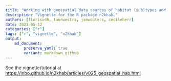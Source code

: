 ```yaml
---
title: "Working with geospatial data sources of habitat (sub)types and RIBs"
description: "Vignette for the R package n2khab."
authors: [florisvdh, toonwestra, janwouters, cecileherr]
date: 2021-05-12
categories: ["r"]
tags: ["r", "vignette", "n2khab"]
output: 
    md_document:
        preserve_yaml: true
        variant: markdown_github
---
```


See the vignette/tutorial at <https://inbo.github.io/n2khab/articles/v025_geospatial_hab.html>
